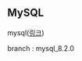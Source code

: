 <h2>MySQL</h2>
<p>mysql(<a href="https://engineeringshw.blogspot.com/2023/12/docker-compose-yaml-mysql-local.html">링크</a>)</p>
<p>branch : mysql_8.2.0</p>
